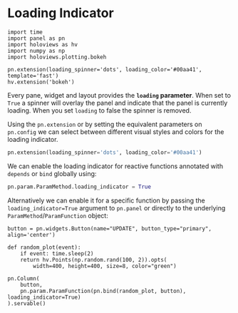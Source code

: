 # Loading Indicator

```{pyodide}
import time
import panel as pn
import holoviews as hv
import numpy as np
import holoviews.plotting.bokeh

pn.extension(loading_spinner='dots', loading_color='#00aa41', template='fast')
hv.extension('bokeh')
```

Every pane, widget and layout provides the **`loading` parameter**. When set to `True` a spinner will overlay the panel and indicate that the panel is currently loading. When you set `loading` to false the spinner is removed.

Using the `pn.extension` or by setting the equivalent parameters on `pn.config` we can select between different visual styles and colors for the loading indicator.

```python
pn.extension(loading_spinner='dots', loading_color='#00aa41')
```

We can enable the loading indicator for reactive functions annotated with `depends` or `bind` globally using:

```python
pn.param.ParamMethod.loading_indicator = True
```

Alternatively we can enable it for a specific function by passing the `loading_indicator=True` argument to `pn.panel` or directly to the underlying  `ParamMethod`/`ParamFunction` object:

```{pyodide}
button = pn.widgets.Button(name="UPDATE", button_type="primary", align='center')

def random_plot(event):
    if event: time.sleep(2)
    return hv.Points(np.random.rand(100, 2)).opts(
        width=400, height=400, size=8, color="green")

pn.Column(
    button,
	pn.param.ParamFunction(pn.bind(random_plot, button), loading_indicator=True)
).servable()
```
